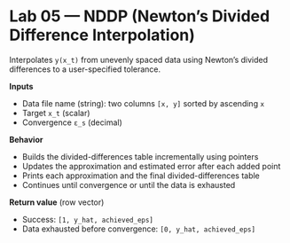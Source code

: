 # Lab 05 — NDDP (Newton’s Divided Difference Interpolation)

Interpolates `y(x_t)` from unevenly spaced data using Newton’s divided differences to a user-specified tolerance.

**Inputs**
- Data file name (string): two columns `[x, y]` sorted by ascending `x`
- Target `x_t` (scalar)
- Convergence `ε_s` (decimal)

**Behavior**
- Builds the divided-differences table incrementally using pointers
- Updates the approximation and estimated error after each added point
- Prints each approximation and the final divided-differences table
- Continues until convergence or until the data is exhausted

**Return value** (row vector)
- Success: `[1, y_hat, achieved_eps]`
- Data exhausted before convergence: `[0, y_hat, achieved_eps]`
